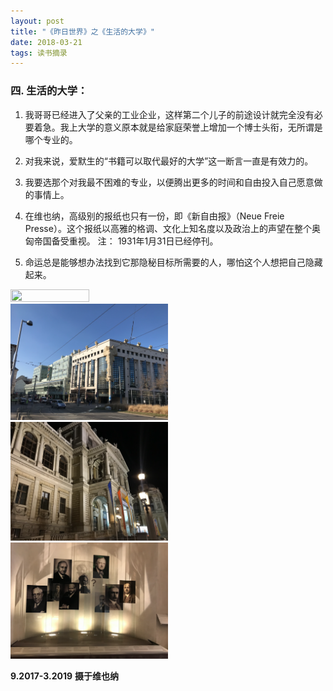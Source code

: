 ```yaml
---
layout: post
title: "《昨日世界》之《生活的大学》"
date: 2018-03-21
tags: 读书摘录  
---
```


### 四. 生活的大学：

1. 我哥哥已经进入了父亲的工业企业，这样第二个儿子的前途设计就完全没有必要着急。我上大学的意义原本就是给家庭荣誉上增加一个博士头衔，无所谓是哪个专业的。

2. 对我来说，爱默生的“书籍可以取代最好的大学”这一断言一直是有效力的。

3. 我要选那个对我最不困难的专业，以便腾出更多的时间和自由投入自己愿意做的事情上。

4. 在维也纳，高级别的报纸也只有一份，即《新自由报》（Neue Freie Presse）。这个报纸以高雅的格调、文化上知名度以及政治上的声望在整个奥匈帝国备受重视。
注： 1931年1月31日已经停刊。

5. 命运总是能够想办法找到它那隐秘目标所需要的人，哪怕这个人想把自己隐藏起来。


<img src="/images/posts/reading/TU1.png" height="50%" width="50%">
<img src="/images/posts/reading/TU2.png" height="50%" width="50%">

<img src="/images/posts/reading/WU1.png" height="50%" width="50%">
<img src="/images/posts/reading/WU2.png" height="50%" width="50%">

**9.2017-3.2019**
**摄于维也纳**

